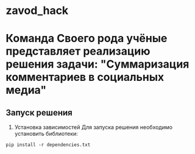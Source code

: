 # zavod_hack

# Команда Своего рода учёные представляет реализацию решения задачи: "Суммаризация комментариев в социальных медиа"

## Запуск решения
1) Установка зависимостей
Для запуска решения необходимо установить библиотеки:
```shell
pip install -r dependencies.txt
```
